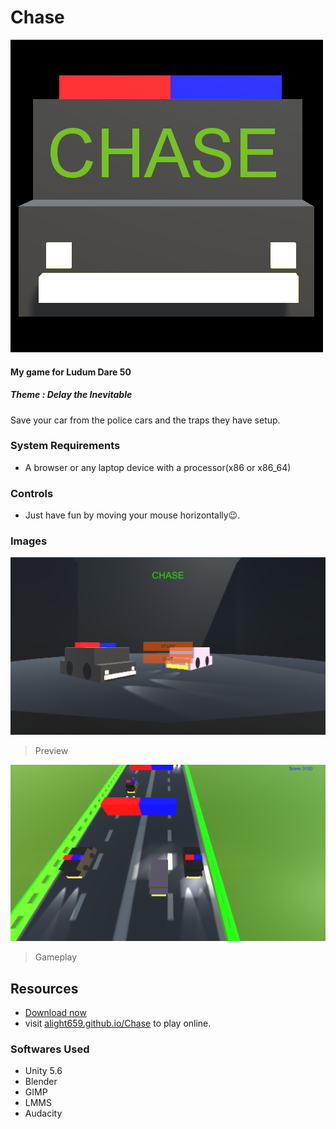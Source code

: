 # Chase

![](https://raw.githubusercontent.com/alight659/Chase/html5-deploy/Assets/icon.png)

#### My game for Ludum Dare 50
##### Theme : Delay the Inevitable
Save your car from the police cars and the traps they have setup.

### System Requirements
- A browser or any laptop device with a processor(x86 or x86_64)

### Controls
- Just have fun by moving your mouse horizontally😉.

### Images
![](https://raw.githubusercontent.com/alight659/Chase/main/Images/img1.png)
>Preview

![](https://raw.githubusercontent.com/alight659/Chase/main/Images/img2.png)
>Gameplay

## Resources
- [Download now](https://github.com/alight659/Chase/releases "Download now")
- visit [alight659.github.io/Chase](https://alight659.github.io/Chase/ "https://alight659.github.io/Chase/") to play online.

### Softwares Used
- Unity 5.6
- Blender
- GIMP
- LMMS
- Audacity

